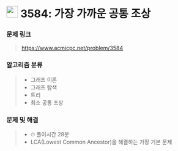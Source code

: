 # <img src="https://d2gd6pc034wcta.cloudfront.net/tier/12.svg" width="30">  3584: 가장 가까운 공통 조상

### 문제 링크

> https://www.acmicpc.net/problem/3584



### 알고리즘 분류

>- 그래프 이론
>- 그래프 탐색
>- 트리
>- 최소 공통 조상



### 문제 및 해결

>- ⏱ 풀이시간 28분
>- LCA(Lowest Common Ancestor)을 해결하는 가장 기본 문제

